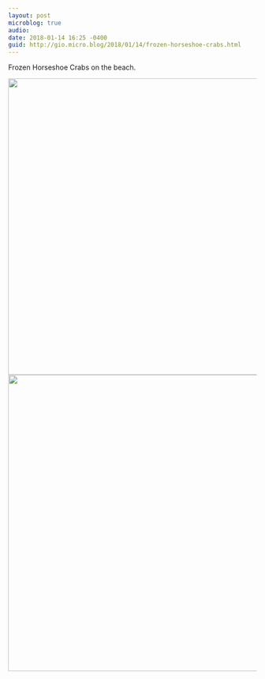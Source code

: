 ```yaml
---
layout: post
microblog: true
audio: 
date: 2018-01-14 16:25 -0400
guid: http://gio.micro.blog/2018/01/14/frozen-horseshoe-crabs.html
---
```

Frozen Horseshoe Crabs on the beach. 

<img src="http://microblog.stevegio.net/uploads/2018/15774edc54.jpg" width="600" height="600" /><img src="http://microblog.stevegio.net/uploads/2018/58671ec8bd.jpg" width="600" height="600" />
